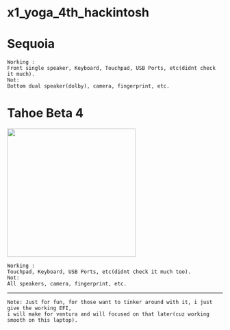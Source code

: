 # x1_yoga_4th_hackintosh
# Sequoia
```
Working :
Front single speaker, Keyboard, Touchpad, USB Ports, etc(didnt check it much).
Not:
Bottom dual speaker(dolby), camera, fingerprint, etc.
```
# Tahoe Beta 4
<img src="https://github.com/user-attachments/assets/83f97740-cc40-4fff-93b8-331f3c3b786b" width="300" />


```
Working :
Touchpad, Keyboard, USB Ports, etc(didnt check it much too).
Not:
All speakers, camera, fingerprint, etc.
```
---

```
Note: Just for fun, for those want to tinker around with it, i just give the working EFI, 
i will make for ventura and will focused on that later(cuz working smooth on this laptop).
```
